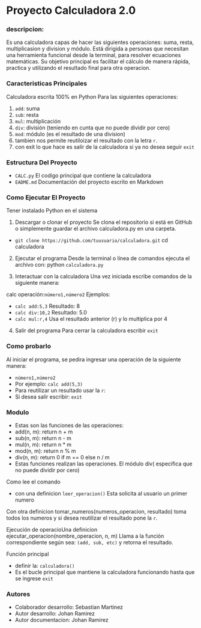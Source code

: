 # Proyecto Calculadora 2.0 

### descripcion:
Es una calculadora capas de hacer las siguientes operaciones: suma, resta, multiplicasion y division y módulo. Está dirigida a personas que necesitan una herramienta funcional desde la terminal, para resolver ecuaciones matemáticas. Su objetivo principal es facilitar el cálculo de manera rápida, practica y utilizando el resultado final para otra operacion.

### Caracteristicas Principales
Calculadora escrita 100% en Python
Para las siguientes operaciones:
1. `add`: suma
2. `sub`: resta
3. `mul`: multiplicación
4. `div`: división (teniendo en cunta que no puede dividir por cero)
5. `mod`: módulo (es el resultado de una division)
6. tambien nos permite reutiloizar el resultado con la letra `r`.
7. con exit lo que hace es salir de la calculadora si ya no desea seguir `exit`

### Estructura Del Proyecto

* `CALC.py` El codigo principal que contiene la calculadora
* `EADME.md` Documentación del proyecto escrito en Markdown

### Como Ejecutar El Proyecto
Tener instalado Python en el sistema 

1. Descargar o clonar el proyecto
Se clona el repositorio si está en GitHub o simplemente guardar el archivo calculadora.py en una carpeta.

* `git clone https://github.com/tuusuario/calculadora.git`
cd calculadora
2. Ejecutar el programa
Desde la terminal o línea de comandos ejecuta el archivo con: python `calculadora.py`

3. Interactuar con la calculadora
Una vez iniciada escribe comandos de la siguiente manera:

calc operación:`número1,número2`
Ejemplos:
* `calc add:5,3`         Resultado: 8
* `calc div:10,2`        Resultado: 5.0
* `calc mul:r,4`         Usa el resultado anterior (r) y lo multiplica por 4

4. Salir del programa
Para cerrar la calculadora escribir `exit`

### Como probarlo 
Al iniciar el programa, se pedira ingresar una operación de la siguiente manera:
* `número1,número2`
* Por ejemplo: `calc add(5,3)`
* Para reutilizar un resultado usar la `r`:
* Si desea salir escribir: `exit`

### Modulo 
* Estas son las funciones de las operaciones: 
* add(n, m): return n + m
* sub(n, m): return n - m
* mul(n, m): return n * m
* mod(n, m): return n % m
* div(n, m): return 0 if m == 0 else n / m
* Estas funciones realizan las operaciones. El módulo div( especifica que no puede dividir por cero)

Como lee el comando 
* con una definicion `leer_operacion()`
Esta solicita al usuario un primer numero

Con otra definicion tomar_numeros(numeros_operacion, resultado)
toma todos los numeros y si desea reutilizar el resultado pone la `r`.

Ejecución de operacioUna definicion ejecutar_operacion(nombre_operacion, n, m)
Llama a la función correspondiente según sea: `(add, sub, etc)` y retorna el resultado.

Función principal
* definir la:  `calculadora()`
* Es el bucle principal que mantiene la calculadora funcionando hasta que se ingrese `exit` 
### Autores
* Colaborador desarrollo: Sebastian Martinez 
* Autor desarrollo: Johan Ramirez 
* Autor documentacion: Johan Ramirez
